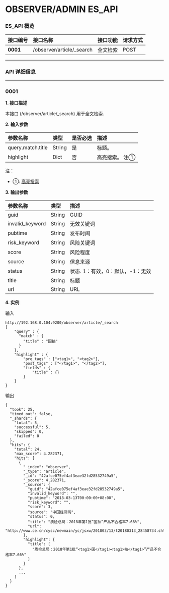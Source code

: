 # OBSERVER/ADMIN ES_API

### ES_API 概览

| 接口编号 |    接口名称   | 接口功能    |  请求方式 |
| :------| :---------- | :---------- |:-------- |
| **0001** | /observer/article/_search | 全文检索 | POST |


*****
### API 详细信息

*****
### **0001**

**1. 接口描述**

本接口 (/observer/article/\_search) 用于全文检索.

**2. 输入参数**

| 参数名称 |    类型   | 是否必选 |  描述       |
| :------| :-------- | :------ |:----------|
| query.match.title | String  |  是     | 标题。|
| highlight | Dict  |  否     | 高亮搜索。 注①|

注：
- ①: [高亮搜索](https://www.elastic.co/guide/cn/elasticsearch/guide/cn/highlighting-intro.html)

**3. 输出参数**

| 参数名称 |    类型   |     描述   |
| :------| :-------- | :-------- |
| guid | String | GUID |
| invalid_keyword | String | 无效关键词 |
| pubtime | String | 发布时间 |
| risk_keyword | String | 风险关键词 |
| score | String | 风险程度 |
| source | String | 信息来源 |
| status | String | 状态. 1：有效，0：默认，-1：无效 |
| title | String | 标题 |
| url | String | URL |

**4. 实例**

输入

```
http://192.168.0.104:9200/observer/article/_search
{
    "query" : {
      "match" : {
        "title" : "国抽" 
      }
    },
    "highlight" : {
        "pre_tags" : ["<tag1>", "<tag2>"],
        "post_tags" : ["</tag1>", "</tag2>"],
        "fields" : {
            "title" : {}
        }
    }
}
```

输出
```
{
  "took": 25,
  "timed_out": false,
  "_shards": {
    "total": 5,
    "successful": 5,
    "skipped": 0,
    "failed": 0
  },
  "hits": {
    "total": 24,
    "max_score": 4.282371,
    "hits": [
      {
        "_index": "observer",
        "_type": "article",
        "_id": "42afce075ef4af3eae32fd28532749a5",
        "_score": 4.282371,
        "_source": {
          "guid": "42afce075ef4af3eae32fd28532749a5",
          "invalid_keyword": "",
          "pubtime": "2018-03-13T00:00:00+08:00",
          "risk_keyword": "",
          "score": 3,
          "source": "中国经济网",
          "status": 0,
          "title": "质检总局：2018年第1批“国抽”产品不合格率7.66%",
          "url": "http://www.ce.cn/cysc/newmain/yc/jsxw/201803/13/t20180313_28458734.shtml"
        },
        "highlight": {
          "title": [
            "质检总局：2018年第1批“<tag1>国</tag1><tag1>抽</tag1>”产品不合格率7.66%"
          ]
        }
      },
      ...
    ]
  }
}
```

